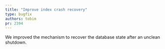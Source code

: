 ```yaml
---
title: "Improve index crash recovery"
type: bugfix
authors: tobim
pr: 2394
---
```


We improved the mechanism to recover the database state after an unclean
shutdown.
